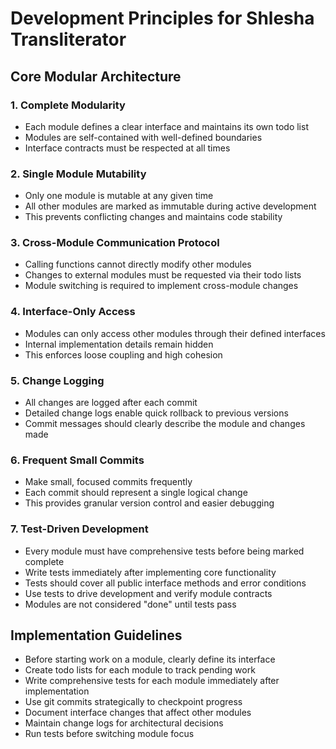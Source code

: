 # Development Principles for Shlesha Transliterator

## Core Modular Architecture

### 1. Complete Modularity
- Each module defines a clear interface and maintains its own todo list
- Modules are self-contained with well-defined boundaries
- Interface contracts must be respected at all times

### 2. Single Module Mutability
- Only one module is mutable at any given time
- All other modules are marked as immutable during active development
- This prevents conflicting changes and maintains code stability

### 3. Cross-Module Communication Protocol
- Calling functions cannot directly modify other modules
- Changes to external modules must be requested via their todo lists
- Module switching is required to implement cross-module changes

### 4. Interface-Only Access
- Modules can only access other modules through their defined interfaces
- Internal implementation details remain hidden
- This enforces loose coupling and high cohesion

### 5. Change Logging
- All changes are logged after each commit
- Detailed change logs enable quick rollback to previous versions
- Commit messages should clearly describe the module and changes made

### 6. Frequent Small Commits
- Make small, focused commits frequently
- Each commit should represent a single logical change
- This provides granular version control and easier debugging

### 7. Test-Driven Development
- Every module must have comprehensive tests before being marked complete
- Write tests immediately after implementing core functionality
- Tests should cover all public interface methods and error conditions
- Use tests to drive development and verify module contracts
- Modules are not considered "done" until tests pass

## Implementation Guidelines

- Before starting work on a module, clearly define its interface
- Create todo lists for each module to track pending work
- Write comprehensive tests for each module immediately after implementation
- Use git commits strategically to checkpoint progress
- Document interface changes that affect other modules
- Maintain change logs for architectural decisions
- Run tests before switching module focus